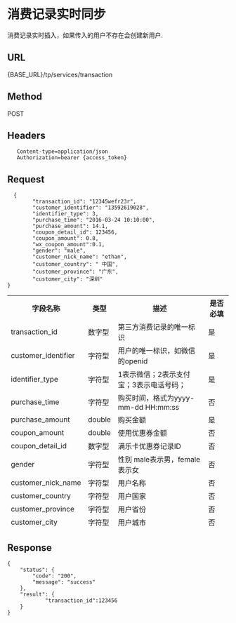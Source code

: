 # 消费记录实时同步

消费记录实时插入，如果传入的用户不存在会创建新用户.

## URL
   {BASE_URL}/tp/services/transaction

## Method
   POST

## Headers
```
   Content-type=application/json
   Authorization=bearer {access_token}
```

## Request
```
  {
      	"transaction_id": "12345wefr23r",
      	"customer_identifier": "13592619028",
      	"identifier_type": 3,
      	"purchase_time": "2016-03-24 10:10:00",
      	"purchase_amount": 14.1,
      	"coupon_detail_id": 123456,
      	"coupon_amount": 0.8,
      	"wx_coupon_amount":0.1,
      	"gender": "male",
      	"customer_nick_name": "ethan",
      	"customer_country": " 中国",
      	"customer_province": "广东",
      	"customer_city": "深圳"
}
```
<table data-tablesaw-sortable>
    <thead>
        <tr>
            <th data-tablesaw-sortable-col data-tablesaw-sortable-default-col>字段名称</th>
            <th data-tablesaw-sortable-col>类型</th>
            <th data-tablesaw-sortable-col>描述</th>
            <th data-tablesaw-sortable-col>是否必填</th>
        </tr>
	<tr>
            <td>transaction_id</th>
            <td>数字型</th>
            <td>第三方消费记录的唯一标识</th>
            <td>是</th>
        </tr>
	<tr>
            <td>customer_identifier</th>
            <td>字符型</th>
            <td>用户的唯一标识，如微信的openid</th>
            <td>是</th>
        </tr>
	<tr>
            <td>identifier_type</th>
            <td>字符型</th>
            <td>1表示微信；2表示支付宝；3表示电话号码；</th>
            <td>是</th>
        </tr>
	<tr>
            <td>purchase_time</th>
            <td>字符型</th>
            <td>购买时间，格式为yyyy-mm-dd HH:mm:ss</th>
            <td>否</th>
        </tr>
	<tr>
            <td>purchase_amount</th>
            <td>double</th>
            <td>购买金额</th>
            <td>是</th>
        </tr>
	<tr>
            <td>coupon_amount</th>
            <td>double</th>
            <td>使用优惠券金额</th>
            <td>否</th>
        </tr>
	<tr>
            <td>coupon_detail_id</th>
            <td>数字型</th>
            <td>满乐卡优惠券记录ID</th>
            <td>否</th>
        </tr>
	<tr>
            <td>gender</th>
            <td>字符型</th>
            <td>性别 male表示男，female表示女</th>
            <td>否</th>
        </tr>
	<tr>
            <td>customer_nick_name</th>
            <td>字符型</th>
            <td>用户名称</th>
            <td>否</th>
        </tr>
	<tr>
            <td>customer_country</th>
            <td>字符型</th>
            <td>用户国家</th>
            <td>否</th>
        </tr>
	<tr>
            <td>customer_province</th>
            <td>字符型</th>
            <td>用户省份</th>
            <td>否</th>
        </tr>
        <tr>
            <td>customer_city</th>
            <td>字符型</th>
            <td>用户城市</th>
            <td>否</th>
        </tr>
    </thead>
<table>


## Response
```
{
	"status": {
		"code": "200",
		"message": "success"
	},
	"result": {
	        "transaction_id":123456
	}
}
```
